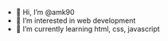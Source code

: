- 👋 Hi, I’m @amk90
- 👀 I’m interested in web development
- 🌱 I’m currently learning html, css, javascript


<!---
amk90/amk90 is a ✨ special ✨ repository because its `README.md` (this file) appears on your GitHub profile.
You can click the Preview link to take a look at your changes.
--->
